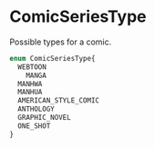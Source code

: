 # ComicSeriesType

Possible types for a comic.

```jsx
enum ComicSeriesType{
  WEBTOON
	MANGA
  MANHWA
  MANHUA
  AMERICAN_STYLE_COMIC
  ANTHOLOGY
  GRAPHIC_NOVEL
  ONE_SHOT	
}
```